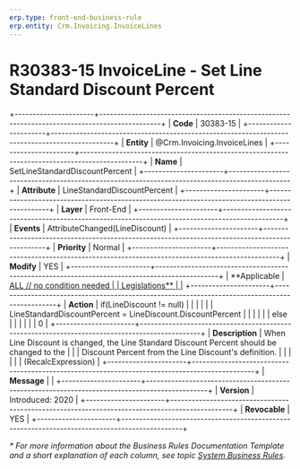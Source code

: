 ```yaml
---
erp.type: front-end-business-rule
erp.entity: Crm.Invoicing.InvoiceLines
---
```


# R30383-15 InvoiceLine - Set Line Standard Discount Percent
+----------------------+-----------------------------------------------------------------------------------------------+
| **Code**             | 30383-15                                                                                      |
+----------------------+-----------------------------------------------------------------------------------------------+
| **Entity**           | @Crm.Invoicing.InvoiceLines                                                                   |
+----------------------+-----------------------------------------------------------------------------------------------+
| **Name**             | SetLineStandardDiscountPercent                                                                |
+----------------------+-----------------------------------------------------------------------------------------------+
| **Attribute**        | LineStandardDiscountPercent                                                                   |
+----------------------+-----------------------------------------------------------------------------------------------+
| **Layer**            | Front-End                                                                                     |
+----------------------+-----------------------------------------------------------------------------------------------+
| **Events**           | AttributeChanged(LineDiscount)                                                                |
+----------------------+-----------------------------------------------------------------------------------------------+
| **Priority**         | Normal                                                                                        |
+----------------------+-----------------------------------------------------------------------------------------------+
| **Modify**           | YES                                                                                           |
+----------------------+-----------------------------------------------------------------------------------------------+
| **Applicable         | [ALL // no condition needed                                                                   |
| Legislations**       | ](xref:applicable-legislations)                                                               |
+----------------------+-----------------------------------------------------------------------------------------------+
| **Action**           | if(LineDiscount != null)                                                                      |
|                      |                                                                                               |
|                      | LineStandardDiscountPercent = LineDiscount.DiscountPercent                                    |
|                      |                                                                                               |
|                      | else                                                                                          |
|                      |                                                                                               |
|                      | 0                                                                                             |
+----------------------+-----------------------------------------------------------------------------------------------+
| **Description**      | When Line Discount is changed, the Line Standard Discount Percent should be changed to the    |
|                      | Discount Percent from the Line Discount\'s definition.                                        |
|                      |                                                                                               |
|                      | (RecalcExpression)                                                                            |
+----------------------+-----------------------------------------------------------------------------------------------+
| **Message**          |                                                                                               |
+----------------------+-----------------------------------------------------------------------------------------------+
| **Version**          | Introduced: 2020                                                                              |
+----------------------+-----------------------------------------------------------------------------------------------+
| **Revocable**        | YES                                                                                           |
+----------------------+-----------------------------------------------------------------------------------------------+

*\* For more information about the Business Rules Documentation Template and a short explanation of each column, see
topic [System Business Rules](../templates/template-description-system-business-rules.md).*
